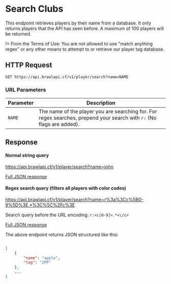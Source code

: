 # Search Clubs

This endpoint retrieves players by their name from a database. It only returns players that the API has seen before. A maximum of 100 players will be returned.

!> From the Terms of Use: You are not allowed to use "match anything regex" or any other means to attempt to or retrieve our player tag database.

## HTTP Request

`GET https://api.brawlapi.cf/v1/player/search?name=NAME`

### URL Parameters

| Parameter | Description                                                                                                           |
| --------- | --------------------------------------------------------------------------------------------------------------------- |
| `NAME`    | The name of the player you are searching for. For regex searches, prepend your search with `r:` (No flags are added). |

## Response

#### Normal string query

https://api.brawlapi.cf/v1/player/search?name=john

<a href="/json/players_search_john.json">Full JSON response</a>

#### Regex search query (filters all players with color codes)

https://api.brawlapi.cf/v1/player/search?name=r%3a%3Cc%5B0-9%5D%3E.*%3C%5C%2Fc%3E

Search query before the URL encoding: `r:<c[0-9]>.*<\/c>`

<a href="/json/players_search_regexcolor.json">Full JSON response</a>

The above endpoint returns JSON structured like this:

```json

[
    {
        "name": "apple",
        "tag": "2PP"
    },
    ...
]

```
